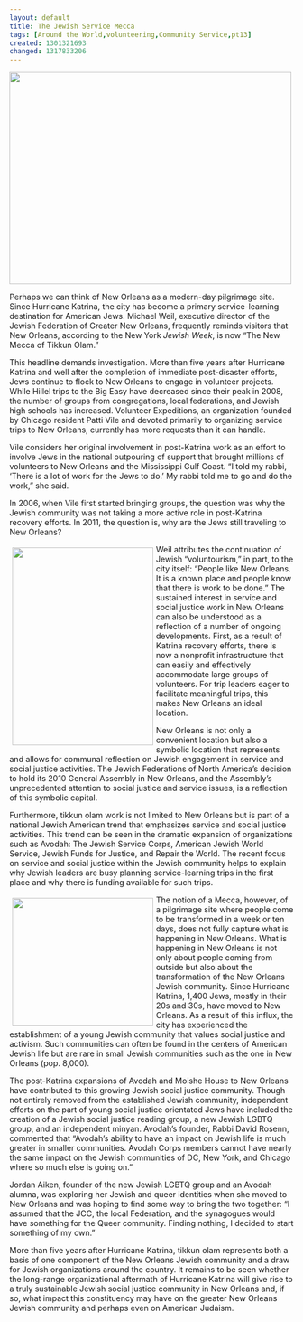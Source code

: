 ```yaml
---
layout: default
title: The Jewish Service Mecca
tags: [Around the World,volunteering,Community Service,pt13]
created: 1301321693
changed: 1317833206
---
```

<p>
	<img alt="" src="/files/5514688957_ba255cec03.jpg" style="width: 500px; height: 375px; " /></p>
<p>
	Perhaps we can think of New Orleans as a modern-day pilgrimage site. Since Hurricane Katrina, the city has become a primary service-learning destination for American Jews. Michael Weil, executive director of the Jewish Federation of Greater New Orleans, frequently reminds visitors that New Orleans, according to the New York <em>Jewish Week</em>, is now &ldquo;The New Mecca of Tikkun Olam.&rdquo;</p>
<p>
	This headline demands investigation. More than five years after Hurricane Katrina and well after the completion of immediate post-disaster efforts, Jews continue to flock to New Orleans to engage in volunteer projects. While Hillel trips to the Big Easy have decreased since their peak in 2008, the number of groups from congregations, local federations, and Jewish high schools has increased. Volunteer Expeditions, an organization founded by Chicago resident Patti Vile and devoted primarily to organizing service trips to New Orleans, currently has more requests than it can handle.</p>
<p>
	Vile considers her original involvement in post-Katrina work as an effort to involve Jews in the national outpouring of support that brought millions of volunteers to New Orleans and the Mississippi Gulf Coast. &ldquo;I told my rabbi, &lsquo;There is a lot of work for the Jews to do.&rsquo; My rabbi told me to go and do the work,&rdquo; she said.</p>
<p>
	In 2006, when Vile first started bringing groups, the question was why the Jewish community was not taking a more active role in post-Katrina recovery efforts. In 2011, the question is, why are the Jews still traveling to New Orleans?</p>
<p>
	<img alt="" src="/files/5514689427_2ba6f88dbe.jpg" style="margin-left: 5px; margin-right: 5px; margin-top: 5px; margin-bottom: 5px; float: left; width: 250px; height: 350px; " />Weil attributes the continuation of Jewish &ldquo;voluntourism,&rdquo; in part, to the city itself: &ldquo;People like New Orleans. It is a known place and people know that there is work to be done.&rdquo; The sustained interest in service and social justice work in New Orleans can also be understood as a reflection of a number of ongoing developments. First, as a result of Katrina recovery efforts, there is now a nonprofit infrastructure that can easily and effectively accommodate large groups of volunteers. For trip leaders eager to facilitate meaningful trips, this makes New Orleans an ideal location.</p>
<p>
	New Orleans is not only a convenient location but also a symbolic location that represents and allows for communal reflection on Jewish engagement in service and social justice activities. The Jewish Federations of North America&rsquo;s decision to hold its 2010 General Assembly in New Orleans, and the Assembly&rsquo;s unprecedented attention to social justice and service issues, is a reflection of this symbolic capital.</p>
<p>
	Furthermore, tikkun olam work is not limited to New Orleans but is part of a national Jewish American trend that emphasizes service and social justice activities. This trend can be seen in the dramatic expansion of organizations such as Avodah: The Jewish Service Corps, American Jewish World Service, Jewish Funds for Justice, and Repair the World. The recent focus on service and social justice within the Jewish community helps to explain why Jewish leaders are busy planning service-learning trips in the first place and why there is funding available for such trips.</p>
<p>
	<img alt="" src="/files/5514689117_f28e3f9971.jpg" style="margin-left: 5px; margin-right: 5px; margin-top: 5px; margin-bottom: 5px; float: left; width: 250px; height: 227px; " />The notion of a Mecca, however, of a pilgrimage site where people come to be transformed in a week or ten days, does not fully capture what is happening in New Orleans. What is happening in New Orleans is not only about people coming from outside but also about the transformation of the New Orleans Jewish community. Since Hurricane Katrina, 1,400 Jews, mostly in their 20s and 30s, have moved to New Orleans. As a result of this influx, the city has experienced the establishment of a young Jewish community that values social justice and activism. Such communities can often be found in the centers of American Jewish life but are rare in small Jewish communities such as the one in New Orleans (pop. 8,000).</p>
<p>
	The post-Katrina expansions of Avodah and Moishe House to New Orleans have contributed to this growing Jewish social justice community. Though not entirely removed from the established Jewish community, independent efforts on the part of young social justice orientated Jews have included the creation of a Jewish social justice reading group, a new Jewish LGBTQ group, and an independent minyan. Avodah&rsquo;s founder, Rabbi David Rosenn, commented that &ldquo;Avodah&rsquo;s ability to have an impact on Jewish life is much greater in smaller communities. Avodah Corps members cannot have nearly the same impact on the Jewish communities of DC, New York, and Chicago where so much else is going on.&rdquo;</p>
<p>
	Jordan Aiken, founder of the new Jewish LGBTQ group and an Avodah alumna, was exploring her Jewish and queer identities when she moved to New Orleans and was hoping to find some way to bring the two together: &ldquo;I assumed that the JCC, the local Federation, and the synagogues would have something for the Queer community. Finding nothing, I decided to start something of my own.&rdquo;</p>
<p>
	More than five years after Hurricane Katrina, tikkun olam represents both a basis of one component of the New Orleans Jewish community and a draw for Jewish organizations around the country. It remains to be seen whether the long-range organizational aftermath of Hurricane Katrina will give rise to a truly sustainable Jewish social justice community in New Orleans and, if so, what impact this constituency may have on the greater New Orleans Jewish community and perhaps even on American Judaism.</p>
